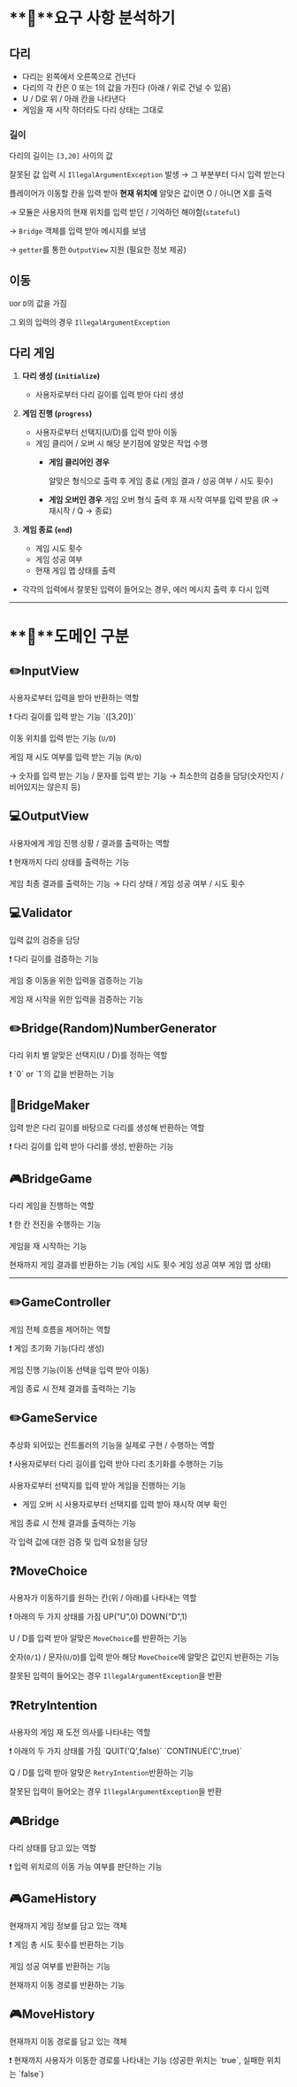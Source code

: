 # **🚀**요구 사항 분석하기

## **다리**

- 다리는 왼쪽에서 오른쪽으로 건넌다
- 다리의 각 칸은 0 또는 1의 값을 가진다 (아래 / 위로 건널 수 있음)
- U / D로 위 / 아래 칸을 나타낸다
- 게임을 재 시작 하더라도 다리 상태는 그대로

### 길이

다리의 길이는 `[3,20]` 사이의 값

잘못된 값 입력 시 `IllegalArgumentException` 발생 → 그 부분부터 다시 입력 받는다

플레이어가 이동할 칸을 입력 받아 **현재 위치에** 알맞은 값이면 O / 아니면 X를 출력

→ 모듈은 사용자의 현재 위치를 입력 받던 / 기억하던 해야함(`stateful`)

→ `Bridge` 객체를 입력 받아 메시지를 보냄

→ `getter`를 통한 `OutputView` 지원 (필요한 정보 제공)

## **이동**

`U`or `D`의 값을 가짐

그 외의 입력의 경우 `IllegalArgumentException`

## 다리 게임

1. **다리 생성 (`initialize`)**
    - 사용자로부터 다리 길이를 입력 받아 다리 생성

2. **게임 진행 (`progress`)**
    - 사용자로부터 선택지(U/D)를 입력 받아 이동
    - 게임 클리어 / 오버 시 해당 분기점에 알맞은 작업 수행
        - **게임 클리어인 경우**

          알맞은 형식으로 출력 후 게임 종료
          (게임 결과 / 성공 여부 / 시도 횟수)

        - **게임 오버인 경우**
          게임 오버 형식 출력 후 재 시작 여부를 입력 받음
          (R → 재시작 / Q → 종료)

3. **게임 종료 (`end`)**
    - 게임 시도 횟수
    - 게임 성공 여부
    - 현재 게임 맵 상태를 출력
- 각각의 입력에서 잘못된 입력이 들어오는 경우, 에러 메시지 출력 후 다시 입력

---

# **🚀**도메인 구분

## ✏️InputView

사용자로부터 입력을 받아 반환하는 역할

<aside>
❗  다리 길이를 입력 받는 기능 `([3,20])`

이동 위치를 입력 받는 기능 (`U/D`)

게임 재 시도 여부를 입력 받는 기능 (`R/Q`)

→ 숫자를 입력 받는 기능 / 문자를 입력 받는 기능
→ 최소한의 검증을 담당(숫자인지 / 비어있지는 않은지 등)

</aside>

## 💻OutputView

사용자에게 게임 진행 상황 / 결과를 출력하는 역할

<aside>
❗ 현재까지 다리 상태를 출력하는 기능

게임 최종 결과를 출력하는 기능
→ 다리 상태 / 게임 성공 여부 / 시도 횟수

</aside>

## 💻Validator

입력 값의 검증을 담당

<aside>
❗ 다리 길이를 검증하는 기능

게임 중 이동을 위한 입력을 검증하는 기능

게임 재 시작을 위한 입력을 검증하는 기능

</aside>

## ✏️Bridge(Random)NumberGenerator

다리 위치 별 알맞은 선택지(U / D)를 정하는 역할

<aside>
❗  `0` or `1`의 값을 반환하는 기능

</aside>

## 📠BridgeMaker

입력 받은 다리 길이를 바탕으로 다리를 생성해 반환하는 역할

<aside>
❗ 다리 길이를 입력 받아 다리를 생성, 반환하는 기능

</aside>

## 🎮BridgeGame

다리 게임을 진행하는 역할

<aside>
❗ 한 칸 전진을 수행하는 기능

게임을 재 시작하는 기능

현재까지 게임 결과를 반환하는 기능
(게임 시도 횟수
게임 성공 여부
게임 맵 상태)

</aside>

---

## ✏️GameController

게임 전체 흐름을 제어하는 역할

<aside>
❗ 게임 초기화 기능(다리 생성)

게임 진행 기능(이동 선택을 입력 받아 이동)

게임 종료 시 전체 결과를 출력하는 기능

</aside>

## ✏️GameService

추상화 되어있는 컨트롤러의 기능을 실제로 구현 / 수행하는 역할

<aside>
❗ 사용자로부터 다리 길이를 입력 받아 다리 초기화를 수행하는 기능

사용자로부터 선택지를 입력 받아 게임을 진행하는 기능
- 게임 오버 시 사용자로부터 선택지를 입력 받아 재시작 여부 확인

게임 종료 시 전체 결과를 출력하는 기능

각 입력 값에 대한 검증 및 입력 요청을 담당

</aside>

## ❓MoveChoice

사용자가 이동하기를 원하는 칸(위 / 아래)를 나타내는 역할

<aside>
❗ 아래의 두 가지 상태를 가짐
UP(”U”,0)
DOWN(”D”,1)

U / D를 입력 받아 알맞은 `MoveChoice`를 반환하는 기능

숫자(`0/1`) / 문자(`U/D`)를 입력 받아 해당 `MoveChoice`에 알맞은 값인지 반환하는 기능

잘못된 입력이 들어오는 경우 `IllegalArgumentException`을 반환

</aside>

## ❓RetryIntention

사용자의 게임 재 도전 의사를 나타내는 역할

<aside>
❗ 아래의 두 가지 상태를 가짐
`QUIT('Q',false)`
`CONTINUE('C',true)`

Q / D를 입력 받아 알맞은 `RetryIntention`반환하는 기능

잘못된 입력이 들어오는 경우 `IllegalArgumentException`을 반환

</aside>

## 🎮Bridge

다리 상태를 담고 있는 역할

<aside>
❗ 입력 위치로의 이동 가능 여부를 판단하는 기능

</aside>

## 🎮GameHistory

현재까지 게임 정보를 담고 있는 객체

<aside>
❗ 게임 총 시도 횟수를 반환하는 기능

게임 성공 여부를 반환하는 기능

현재까지 이동 경로를 반환하는 기능

</aside>

## 🎮MoveHistory

현재까지 이동 경로를 담고 있는 객체

<aside>
❗ 현재까지 사용자가 이동한 경로를 나타내는 기능
(성공한 위치는 `true`, 실패한 위치는 `false`)

</aside>